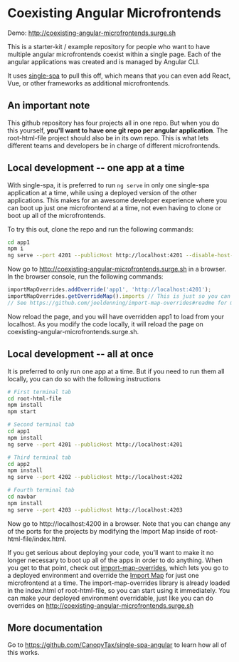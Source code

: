 # Coexisting Angular Microfrontends
Demo: http://coexisting-angular-microfrontends.surge.sh

This is a starter-kit / example repository for people who want to have multiple angular microfrontends coexist within a single page. Each
of the angular applications was created and is managed by Angular CLI.

It uses [single-spa](https://single-spa.js.org) to pull this off, which means that you can even add React, Vue, or other frameworks as
additional microfrontends.

## An important note
This github repository has four projects all in one repo. But when you do this yourself, **you'll want to have one git repo per
angular application**. The root-html-file project should also be in its own repo. This is what lets different teams and developers be in
charge of different microfrontends.

## Local development -- one app at a time
With single-spa, it is preferred to run `ng serve` in only one single-spa application at a time, while using a deployed
version of the other applications. This makes for an awesome developer experience where you can boot up just one
microfrontend at a time, not even having to clone or boot up all of the microfrontends.

To try this out, clone the repo and run the following commands:
```sh
cd app1
npm i
ng serve --port 4201 --publicHost http://localhost:4201 --disable-host-check
```

Now go to http://coexisting-angular-microfrontends.surge.sh in a browser. In the browser console, run the following commands:

```js
importMapOverrides.addOverride('app1', 'http://localhost:4201');
importMapOverrides.getOverrideMap().imports // This is just so you can check that the previous command worked.
// See https://github.com/joeldenning/import-map-overrides#readme for more details
```

Now reload the page, and you will have overridden app1 to load from your localhost. As you modify the code locally, it will
reload the page on coexisting-angular-microfrontends.surge.sh.

## Local development -- all at once
It is preferred to only run one app at a time. But if you need to run them all locally, you can do so with the following instructions

```sh
# First terminal tab
cd root-html-file
npm install
npm start
```
```sh
# Second terminal tab
cd app1
npm install
ng serve --port 4201 --publicHost http://localhost:4201
```

```sh
# Third terminal tab
cd app2
npm install
ng serve --port 4202 --publicHost http://localhost:4202
```

```sh
# Fourth terminal tab
cd navbar
npm install
ng serve --port 4203 --publicHost http://localhost:4203
```

Now go to http://localhost:4200 in a browser. Note that you can change any of the ports for the projects by modifying the Import Map inside of
root-html-file/index.html.

If you get serious about deploying your code, you'll want to make it no longer necessary to boot up all of the apps in order to do anything.
When you get to that point, check out [import-map-overrides](https://github.com/joeldenning/import-map-overrides/), which lets you go to
a deployed environment and override the [Import Map](https://github.com/WICG/import-maps) for just one microfrontend at a time. The
import-map-overrides library is already loaded in the index.html of root-html-file, so you can start using it immediately. You can make your
deployed environment overridable, just like you can do overrides on http://coexisting-angular-microfrontends.surge.sh

## More documentation
Go to https://github.com/CanopyTax/single-spa-angular to learn how all of this works.